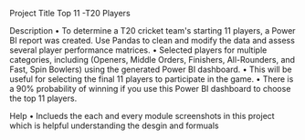 Project Title
Top 11 -T20 Players

Description
•	To determine a T20 cricket team's starting 11 players, a Power BI report was created. Use Pandas to clean and modify the data and assess several player performance matrices.
•	Selected players for multiple categories, including (Openers, Middle Orders, Finishers, All-Rounders, and Fast, Spin Bowlers) using the generated Power BI dashboard.
•	This will be useful for selecting the final 11 players to participate in the game.
•	There is a 90% probability of winning if you use this Power BI dashboard to choose the top 11 players.

Help
•   Inclueds the each and every module screenshots in this project which is helpful understanding the desgin and formuals
